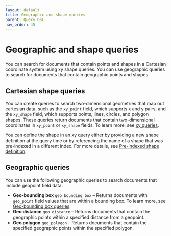 ```yaml
---
layout: default
title: Geographic and shape queries
parent: Query DSL
nav_order: 45
---
```


# Geographic and shape queries

You can search for documents that contain points and shapes in a Cartesian coordinate system using xy shape queries. You can use geographic queries to search for documents that contain geographic points and shapes.

## Cartesian shape queries

You can create queries to search two-dimensional geometries that map out cartesian data, such as the `xy_point` field, which supports x and y pairs, and the `xy_shape` field, which supports points, lines, circles, and polygon shapes. These queries return documents that contain two-dimensional coordinates in `xy_point` or `xy_shape` fields. To learn more, see [xy queries]({{site.url}}{{site.baseurl}}/opensearch/query-dsl/xy/).

You can define the shape in an xy query either by providing a new shape definition at the query time or by referencing the name of a shape that was pre-indexed in a different index. For more details, see [Pre-indexed shape definition]({{site.url}}{{site.baseurl}}(/opensearch/query-dsl/xy/#using-a-pre-indexed-shape-definition)).
## Geographic queries

You can use the following geographic queries to search documents that include geopoint field data:

- **Geo-bounding box** `geo_bounding_box` – Returns documents with `geo_point` field values that are within a bounding box. To learn more, see [Geo-bounding box queries]({{site.url}}{{site.baseurl}}/opensearch/query-dsl/geo-bounding-box/).
- **Geo distance** `geo_distance` – Returns documents that contain the geographic points within a specified distance from a geopoint.
- **Geo polygon** `geo_polygon` – Returns documents that contain the specified geographic points within the specified polygon.